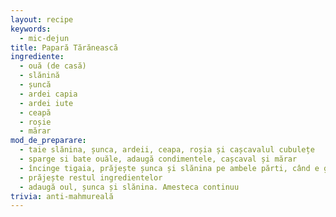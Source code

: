 ```yaml
---
layout: recipe
keywords:
  - mic-dejun
title: Papară Tărănească
ingrediente:
  - ouă (de casă)
  - slănină
  - șuncă
  - ardei capia
  - ardei iute
  - ceapă
  - roșie
  - mărar
mod_de_preparare:
  - taie slănina, șunca, ardeii, ceapa, roșia și cașcavalul cubulețe
  - sparge si bate ouăle, adaugă condimentele, cașcaval și mărar
  - încinge tigaia, prăjește șunca și slănina pe ambele părti, când e gata, pune deoparte
  - prăjește restul ingredientelor
  - adaugă oul, șunca și slănina. Amesteca continuu
trivia: anti-mahmureală
---
```


